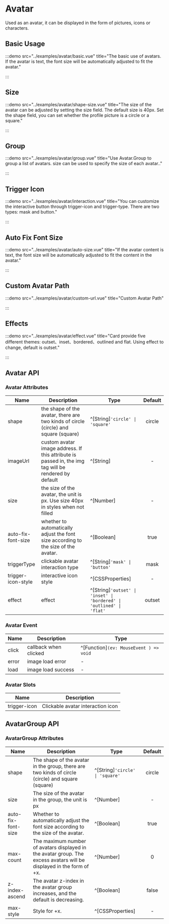 # Avatar

Used as an avatar, it can be displayed in the form of pictures, icons or characters.

## Basic Usage

:::demo src="../examples/avatar/basic.vue" title="The basic use of avatars. If the avatar is text, the font size will be automatically adjusted to fit the avatar."

:::

## Size

:::demo src="../examples/avatar/shape-size.vue" title="The size of the avatar can be adjusted by setting the size field. The default size is 40px. Set the shape field, you can set whether the profile picture is a circle or a square."

:::

## Group

:::demo src="../examples/avatar/group.vue" title="Use Avatar.Group to group a list of avatars. size can be used to specify the size of each avatar.."

:::

## Trigger Icon

:::demo src="../examples/avatar/interaction.vue" title="You can customize the interactive button through trigger-icon and trigger-type. There are two types: mask and button."

:::

## Auto Fix Font Size

:::demo src="../examples/avatar/auto-size.vue" title="If the avatar content is text, the font size will be automatically adjusted to fit the content in the avatar."

:::

## Custom Avatar Path

:::demo src="../examples/avatar/custom-url.vue" title="Custom Avatar Path"

:::

## Effects

:::demo src="../examples/avatar/effect.vue" title="Card provide five different themes: outset、inset、bordered、outlined and flat. Using effect to change, default is outset."

:::

## Avatar API

### Avatar Attributes

| Name | Description | Type | Default |
| ------ | ---- | ---- | :----: |
| shape | the shape of the avatar, there are two kinds of circle (circle) and square (square) | ^[String]`'circle' \| 'square'` | circle |
| imageUrl | custom avatar image address. If this attribute is passed in, the img tag will be rendered by default | ^[String] | - |
| size | the size of the avatar, the unit is px. Use size 40px in styles when not filled | ^[Number] | - |
| auto-fix-font-size | whether to automatically adjust the font size according to the size of the avatar. | ^[Boolean] | true |
| triggerType | clickable avatar interaction type | ^[String]`'mask' \| 'button'` | mask |
| trigger-icon-style | interactive icon style | ^[CSSProperties] | - |
| effect | effect | ^[String]`'outset' \| 'inset' \| 'bordered' \| 'outlined' \| 'flat'` | outset |

### Avatar Event

| Name | Description | Type |
| ------ | ---- | ---- |
| click | callback when clicked | ^[Function]`(ev: MouseEvent ) => void` |
| error | image load error | - |
| load | image load success | - |

### Avatar Slots

| Name | Description |
| ------ | ---- |
| trigger-icon | Clickable avatar interaction icon |

## AvatarGroup API

### AvatarGroup Attributes

| Name | Description | Type | Default |
| ------ | ---- | ---- | :----: |
| shape | The shape of the avatar in the group, there are two kinds of circle (circle) and square (square) | ^[String]`'circle' \| 'square'` | circle |
| size | The size of the avatar in the group, the unit is px | ^[Number] | - |
| auto-fix-font-size | Whether to automatically adjust the font size according to the size of the avatar. | ^[Boolean] | true |
| max-count | The maximum number of avatars displayed in the avatar group. The excess avatars will be displayed in the form of +x. | ^[Number] | 0 |
| z-index-ascend | The avatar z-index in the avatar group increases, and the default is decreasing. | ^[Boolean] | false |
| max-style | Style for +x. | ^[CSSProperties] | - |
